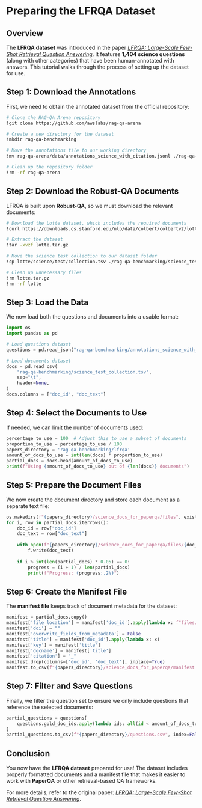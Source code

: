 # Preparing the LFRQA Dataset

## Overview

The **LFRQA dataset** was introduced in the paper [*LFRQA: Large-Scale Few-Shot Retrieval Question Answering*](https://arxiv.org/pdf/2407.13998). It features **1,404 science questions** (along with other categories) that have been human-annotated with answers. This tutorial walks through the process of setting up the dataset for use.

## Step 1: Download the Annotations

First, we need to obtain the annotated dataset from the official repository:

```bash
# Clone the RAG-QA Arena repository
!git clone https://github.com/awslabs/rag-qa-arena

# Create a new directory for the dataset
!mkdir rag-qa-benchmarking

# Move the annotations file to our working directory
!mv rag-qa-arena/data/annotations_science_with_citation.jsonl ./rag-qa-benchmarking/

# Clean up the repository folder
!rm -rf rag-qa-arena
```

## Step 2: Download the Robust-QA Documents

LFRQA is built upon **Robust-QA**, so we must download the relevant documents:

```bash
# Download the Lotte dataset, which includes the required documents
!curl https://downloads.cs.stanford.edu/nlp/data/colbert/colbertv2/lotte.tar.gz --output lotte.tar.gz

# Extract the dataset
!tar -xvzf lotte.tar.gz

# Move the science test collection to our dataset folder
!cp lotte/science/test/collection.tsv ./rag-qa-benchmarking/science_test_collection.tsv

# Clean up unnecessary files
!rm lotte.tar.gz
!rm -rf lotte
```

## Step 3: Load the Data

We now load both the questions and documents into a usable format:

```python
import os
import pandas as pd

# Load questions dataset
questions = pd.read_json("rag-qa-benchmarking/annotations_science_with_citation.jsonl", lines=True)

# Load documents dataset
docs = pd.read_csv(
    "rag-qa-benchmarking/science_test_collection.tsv",
    sep="\t",
    header=None,
)
docs.columns = ["doc_id", "doc_text"]
```

## Step 4: Select the Documents to Use

If needed, we can limit the number of documents used:

```python
percentage_to_use = 100  # Adjust this to use a subset of documents
proportion_to_use = percentage_to_use / 100
papers_directory = 'rag-qa-benchmarking/lfrqa'
amount_of_docs_to_use = int(len(docs) * proportion_to_use)
partial_docs = docs.head(amount_of_docs_to_use)
print(f"Using {amount_of_docs_to_use} out of {len(docs)} documents")
```

## Step 5: Prepare the Document Files

We now create the document directory and store each document as a separate text file:

```python
os.makedirs(f"{papers_directory}/science_docs_for_paperqa/files", exist_ok=True)
for i, row in partial_docs.iterrows():
    doc_id = row["doc_id"]
    doc_text = row["doc_text"]
    
    with open(f"{papers_directory}/science_docs_for_paperqa/files/{doc_id}.txt", "w", encoding="utf-8") as f:
        f.write(doc_text)
        
    if i % int(len(partial_docs) * 0.05) == 0:
        progress = (i + 1) / len(partial_docs)
        print(f"Progress: {progress:.2%}")
```

## Step 6: Create the Manifest File

The **manifest file** keeps track of document metadata for the dataset:

```python
manifest = partial_docs.copy()
manifest['file_location'] = manifest['doc_id'].apply(lambda x: f"files/{x}.txt")
manifest['doi'] = ""
manifest['overwrite_fields_from_metadata'] = False
manifest['title'] = manifest['doc_id'].apply(lambda x: x)
manifest['key'] = manifest['title']
manifest['docname'] = manifest['title']
manifest['citation'] = "_"
manifest.drop(columns=['doc_id', 'doc_text'], inplace=True)
manifest.to_csv(f"{papers_directory}/science_docs_for_paperqa/manifest.csv", index=False)
```

## Step 7: Filter and Save Questions

Finally, we filter the question set to ensure we only include questions that reference the selected documents:

```python
partial_questions = questions[
    questions.gold_doc_ids.apply(lambda ids: all(id < amount_of_docs_to_use for id in ids))
]
partial_questions.to_csv(f"{papers_directory}/questions.csv", index=False)
```

## Conclusion

You now have the **LFRQA dataset** prepared for use! The dataset includes properly formatted documents and a manifest file that makes it easier to work with **PaperQA** or other retrieval-based QA frameworks.

For more details, refer to the original paper: [*LFRQA: Large-Scale Few-Shot Retrieval Question Answering*](https://arxiv.org/pdf/2407.13998).

